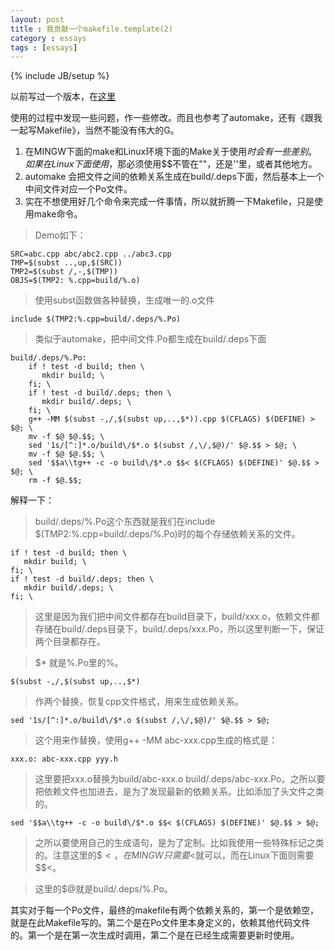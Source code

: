 ```yaml
---
layout: post
title : 我贡献一个makefile.template(2)
category : essays
tags : [essays]
---
```

{% include JB/setup %}

以前写过一个版本，在[这里](http://zhuzhonghua.github.com/essays/2012/07/17/wogongxianyigemakefiletemplate/)

使用的过程中发现一些问题，作一些修改。而且也参考了automake，还有《跟我一起写Makefile》，当然不能没有伟大的G。

1. 在MINGW下面的make和Linux环境下面的Make关于使用$时会有一些差别。如果在Linux下面使用$，那必须使用$$不管在""，还是''里，或者其他地方。  
2. automake 会把文件之间的依赖关系生成在build/.deps下面，然后基本上一个中间文件对应一个Po文件。
3. 实在不想使用好几个命令来完成一件事情，所以就折腾一下Makefile，只是使用make命令。  

> Demo如下：

    SRC=abc.cpp abc/abc2.cpp ../abc3.cpp  
    TMP=$(subst ..,up,$(SRC))  
    TMP2=$(subst /,-,$(TMP))  
    OBJS=$(TMP2: %.cpp=build/%.o)  

> 使用subst函数做各种替换，生成唯一的.o文件


	include $(TMP2:%.cpp=build/.deps/%.Po)   

	
> 类似于automake，把中间文件.Po都生成在build/.deps下面


    build/.deps/%.Po:
    	if ! test -d build; then \
    	   mkdir build; \
    	fi; \
    	if ! test -d build/.deps; then \
    	   mkdir build/.deps; \
    	fi; \
		g++ -MM $(subst -,/,$(subst up,..,$*)).cpp $(CFLAGS) $(DEFINE) > $@; \
		mv -f $@ $@.$$; \
		sed '1s/[^:]*.o/build\/$*.o $(subst /,\/,$@)/' $@.$$ > $@; \
		mv -f $@ $@.$$; \
		sed '$$a\\tg++ -c -o build\/$*.o $$< $(CFLAGS) $(DEFINE)' $@.$$ > $@; \
		rm -f $@.$$;


解释一下：


> build/.deps/%.Po这个东西就是我们在include $(TMP2:%.cpp=build/.deps/%.Po)时的每个存储依赖关系的文件。


   	if ! test -d build; then \
   	   mkdir build; \
   	fi; \
   	if ! test -d build/.deps; then \
   	   mkdir build/.deps; \
   	fi; \

> 这里是因为我们把中间文件都存在build目录下，build/xxx.o，依赖文件都存储在build/.deps目录下，build/.deps/xxx.Po，所以这里判断一下，保证两个目录都存在。

> $* 就是%.Po里的%。

	$(subst -,/,$(subst up,..,$*)

> 作两个替换，恢复cpp文件格式，用来生成依赖关系。

	sed '1s/[^:]*.o/build\/$*.o $(subst /,\/,$@)/' $@.$$ > $@;

> 这个用来作替换，使用g++ -MM abc-xxx.cpp生成的格式是：

	xxx.o: abc-xxx.cpp yyy.h
	
> 这里要把xxx.o替换为build/abc-xxx.o build/.deps/abc-xxx.Po。之所以要把依赖文件也加进去，是为了发现最新的依赖关系。比如添加了头文件之类的。

	sed '$$a\\tg++ -c -o build\/$*.o $$< $(CFLAGS) $(DEFINE)' $@.$$ > $@;

> 之所以要使用自己的生成语句，是为了定制。比如我使用一些特殊标记之类的。注意这里的$$<，在MINGW只需要$<就可以，而在Linux下面则需要$$<。  

> 这里的$@就是build/.deps/%.Po。

其实对于每一个Po文件，最终的makefile有两个依赖关系的，第一个是依赖空，就是在此Makefile写的。第二个是在Po文件里本身定义的，依赖其他代码文件的。第一个是在第一次生成时调用，第二个是在已经生成需要更新时使用。

